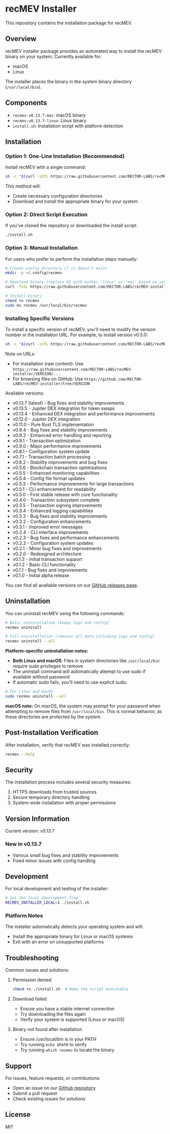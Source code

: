 # recMEV Installer

This repository contains the installation package for recMEV.

## Overview

recMEV installer package provides an automated way to install the recMEV binary on your system. Currently available for:

- macOS
- Linux

The installer places the binary in the system binary directory (`/usr/local/bin`).

## Components

- `recmev-v0.13.7-mac`: macOS binary
- `recmev-v0.13.7-linux`: Linux binary
- `install.sh`: Installation script with platform detection

## Installation

### Option 1: One-Line Installation (Recommended)

Install recMEV with a single command:

```bash
sh -c "$(curl -sSfL https://raw.githubusercontent.com/RECTOR-LABS/recMEV-installer/master/install.sh)"
```

This method will:

- Create necessary configuration directories
- Download and install the appropriate binary for your system

### Option 2: Direct Script Execution

If you've cloned the repository or downloaded the install script:

```bash
./install.sh
```

### Option 3: Manual Installation

For users who prefer to perform the installation steps manually:

```bash
# Create config directory if it doesn't exist
mkdir -p ~/.config/recmev

# Download binary (replace OS with either 'linux' or 'mac' based on your system)
curl -fsSL https://raw.githubusercontent.com/RECTOR-LABS/recMEV-installer/v0.13.7/recmev-v0.13.7-OS -o recmev

# Install binary
chmod +x recmev
sudo mv recmev /usr/local/bin/recmev
```

### Installing Specific Versions

To install a specific version of recMEV, you'll need to modify the version number in the installation URL. For example, to install version v0.5.0:

```bash
sh -c "$(curl -sSfL https://raw.githubusercontent.com/RECTOR-LABS/recMEV-installer/v0.5.0/install.sh)"
```

Note on URLs:

- For installation (raw content): Use `https://raw.githubusercontent.com/RECTOR-LABS/recMEV-installer/VERSION/...`
- For browsing files on GitHub: Use `https://github.com/RECTOR-LABS/recMEV-installer/tree/VERSION`

Available versions:

- v0.13.7 (latest) - Bug fixes and stability improvements
- v0.13.5 - Jupiter DEX integration for token swaps
- v0.13.4 - Enhanced DEX integration and performance improvements
- v0.12.0 - Jupiter DEX integration
- v0.11.0 - Pure Rust TLS implementation
- v0.9.4 - Bug fixes and stability improvements
- v0.9.2 - Enhanced error handling and reporting
- v0.9.1 - Transaction optimization
- v0.9.0 - Major performance improvements
- v0.8.1 - Configuration system update
- v0.7.1 - Transaction batch processing
- v0.6.2 - Stability improvements and bug fixes
- v0.5.6 - Blockchain transaction optimizations
- v0.5.5 - Enhanced monitoring capabilities
- v0.5.4 - Config file format updates
- v0.5.3 - Performance improvements for large transactions
- v0.5.1 - CLI enhancement for readability
- v0.5.0 - First stable release with core functionality
- v0.4.0 - Transaction subsystem complete
- v0.3.5 - Transaction signing improvements
- v0.3.4 - Enhanced logging capabilities
- v0.3.3 - Bug fixes and stability improvements
- v0.3.2 - Configuration enhancements
- v0.3.1 - Improved error messages
- v0.2.4 - CLI interface improvements
- v0.2.3 - Bug fixes and performance enhancements
- v0.2.2 - Configuration system updates
- v0.2.1 - Minor bug fixes and improvements
- v0.2.0 - Redesigned architecture
- v0.1.3 - Initial transaction support
- v0.1.2 - Basic CLI functionality
- v0.1.1 - Bug fixes and improvements
- v0.1.0 - Initial alpha release

You can find all available versions on our [GitHub releases page](https://github.com/RECTOR-LABS/recMEV-installer/releases).

## Uninstallation

You can uninstall recMEV using the following commands:

```bash
# Basic uninstallation (keeps logs and config)
recmev uninstall

# Full uninstallation (removes all data including logs and config)
recmev uninstall --all
```

**Platform-specific uninstallation notes:**

- **Both Linux and macOS**: Files in system directories like `/usr/local/bin` require sudo privileges to remove
- The uninstall command will automatically attempt to use sudo if available without password
- If automatic sudo fails, you'll need to use explicit sudo:

```bash
# For Linux and macOS
sudo recmev uninstall --all
```

**macOS note:** On macOS, the system may prompt for your password when attempting to remove files from `/usr/local/bin`. This is normal behavior, as these directories are protected by the system.

## Post-Installation Verification

After installation, verify that recMEV was installed correctly:

```bash
recmev --help
```

## Security

The installation process includes several security measures:

1. HTTPS downloads from trusted sources
2. Secure temporary directory handling
3. System-wide installation with proper permissions

## Version Information

Current version: v0.13.7

### New in v0.13.7

- Various small bug fixes and stability improvements
- Fixed minor issues with config handling

## Development

For local development and testing of the installer:

```bash
# Set the local development flag
RECMEV_INSTALLER_LOCAL=1 ./install.sh
```

### Platform Notes

The installer automatically detects your operating system and will:

- Install the appropriate binary for Linux or macOS systems
- Exit with an error on unsupported platforms

## Troubleshooting

Common issues and solutions:

1. Permission denied

   ```bash
   chmod +x ./install.sh  # Make the script executable
   ```

2. Download failed

   - Ensure you have a stable internet connection
   - Try downloading the files again
   - Verify your system is supported (Linux or macOS)

3. Binary not found after installation
   - Ensure /usr/local/bin is in your PATH
   - Try running `echo $PATH` to verify
   - Try running `which recmev` to locate the binary

## Support

For issues, feature requests, or contributions:

- Open an issue on our [GitHub repository](https://github.com/RECTOR-LABS/recMEV-installer)
- Submit a pull request
- Check existing issues for solutions

## License

MIT
